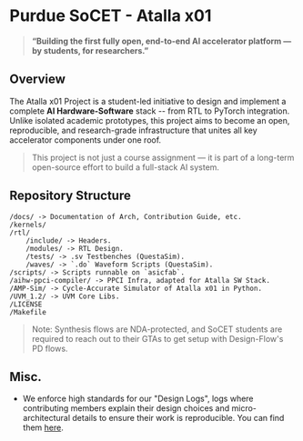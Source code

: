 # Purdue SoCET - Atalla x01 

> **“Building the first fully open, end-to-end AI accelerator platform — by students, for researchers.”**
 

## Overview 

The Atalla x01 Project is a student-led initiative to design and implement a complete **AI Hardware-Software** stack -- from RTL to PyTorch integration. Unlike isolated academic prototypes, this project aims to become an open, reproducible, and research-grade infrastructure that unites all key accelerator components under one roof.

> This project is not just a course assignment — it is part of a long-term open-source effort to build a full-stack AI system.

## Repository Structure 

```
/docs/ -> Documentation of Arch, Contribution Guide, etc. 
/kernels/ 
/rtl/ 
    /include/ -> Headers. 
    /modules/ -> RTL Design.  
    /tests/ -> .sv Testbenches (QuestaSim). 
    /waves/ -> `.do` Waveform Scripts (QuestaSim). 
/scripts/ -> Scripts runnable on `asicfab`.  
/aihw-ppci-compiler/ -> PPCI Infra, adapted for Atalla SW Stack.
/AMP-Sim/ -> Cycle-Accurate Simulator of Atalla x01 in Python. 
/UVM_1.2/ -> UVM Core Libs. 
/LICENSE 
/Makefile  
```

> Note: Synthesis flows are NDA-protected, and SoCET students are required to reach out to their GTAs to get setup with Design-Flow's PD flows. 

## Misc. 

- We enforce high standards for our "Design Logs", logs where contributing members explain their design choices and micro-architectural details to ensure their work is reproducible. You can find them [here](https://github.com/Purdue-SoCET/aihw-design-logs). 